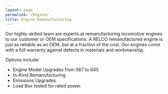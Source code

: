 ```yaml
---
layout: page
permalink: /Engine/
title: Engine Remanufacturing
---
```


Our highly-skilled team are experts at remanufacturing locomotive engines to our customer or OEM specifications.  A RELCO remanufactured engine is just as reliable as an OEM, but at a fraction of the cost. Our engines come with a full warranty against defects in materials and workmanship.

Options include:

* Engine Model Upgrades from 567 to 645
* In-Kind Remanufacturing
* Emissions Upgrades
* Load Box tested for rated power.
